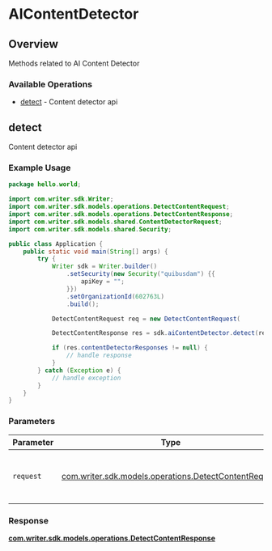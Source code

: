 # AIContentDetector

## Overview

Methods related to AI Content Detector

### Available Operations

* [detect](#detect) - Content detector api

## detect

Content detector api

### Example Usage

```java
package hello.world;

import com.writer.sdk.Writer;
import com.writer.sdk.models.operations.DetectContentRequest;
import com.writer.sdk.models.operations.DetectContentResponse;
import com.writer.sdk.models.shared.ContentDetectorRequest;
import com.writer.sdk.models.shared.Security;

public class Application {
    public static void main(String[] args) {
        try {
            Writer sdk = Writer.builder()
                .setSecurity(new Security("quibusdam") {{
                    apiKey = "";
                }})
                .setOrganizationId(602763L)
                .build();

            DetectContentRequest req = new DetectContentRequest(                new ContentDetectorRequest("nulla"););            

            DetectContentResponse res = sdk.aiContentDetector.detect(req);

            if (res.contentDetectorResponses != null) {
                // handle response
            }
        } catch (Exception e) {
            // handle exception
        }
    }
}
```

### Parameters

| Parameter                                                                                                | Type                                                                                                     | Required                                                                                                 | Description                                                                                              |
| -------------------------------------------------------------------------------------------------------- | -------------------------------------------------------------------------------------------------------- | -------------------------------------------------------------------------------------------------------- | -------------------------------------------------------------------------------------------------------- |
| `request`                                                                                                | [com.writer.sdk.models.operations.DetectContentRequest](../../models/operations/DetectContentRequest.md) | :heavy_check_mark:                                                                                       | The request object to use for the request.                                                               |


### Response

**[com.writer.sdk.models.operations.DetectContentResponse](../../models/operations/DetectContentResponse.md)**

